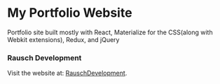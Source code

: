 # My Portfolio Website
Portfolio site built mostly with React, Materialize for the CSS(along with Webkit extensions), Redux, and jQuery

### Rausch Development
Visit the website at: [RauschDevelopment](https://www.rauschdevelopment.com).